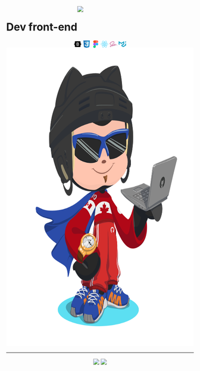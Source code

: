 <div align="center">
   <div style="display:flex;justifyContent:center;textAlign:center">
      <h1>Dev front-end</h1>
      <img height="30px" src="https://img.shields.io/badge/JavaScript-F7DF1E?style=for-the-badge&logo=javascript&logoColor=black" />
   </div>
   <div style="height:20px">
      <img height=20px src="https://github.com/devicons/devicon/blob/master/icons/bootstrap/bootstrap-plain.svg"/>
      <img height=20px src="https://github.com/devicons/devicon/blob/master/icons/css3/css3-original.svg"/>
      <img height=20px src="https://github.com/devicons/devicon/blob/master/icons/figma/figma-original.svg"/>
      <img height=20px src="https://github.com/devicons/devicon/blob/master/icons/react/react-original.svg"/>
      <img height=20px src="https://github.com/devicons/devicon/blob/master/icons/sass/sass-original.svg"/>
      <img height=20px src="https://github.com/devicons/devicon/blob/master/icons/materialui/materialui-plain.svg"/>
   </div>
<img height="800px" src="https://github.com/GuilhermeB-Silva/Guilhermeb-silva/blob/main/octocat-1674575350872.png" />
   
</div>

<hr/>
   
 <div align="center">
    <img align="center" height="180px" src="https://github-readme-stats.vercel.app/api?username=guilhermeb-silva&show_icons=true&theme=merko&include_all_commits=true"/>
    <img align="center" height="180px" src="https://github-readme-stats.vercel.app/api/top-langs/?username=guilhermeb-silva&layout=compact&theme=merko"/>
 </div>
 


